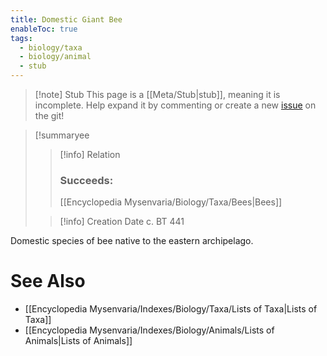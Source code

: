 ```yaml
---
title: Domestic Giant Bee
enableToc: true
tags:
  - biology/taxa
  - biology/animal
  - stub
---
```


> [!note] Stub
> This page is a [[Meta/Stub|stub]], meaning it is incomplete. Help expand it by commenting or create a new [issue](https://github.com/RagtimeGal/quartz--encyclopedia-mysenvaria/issues/new/choose) on the git!


> [!summary[](Meta/Stubs.md)ee
> > [!info] Relation
> > ### Succeeds:
> > [[Encyclopedia Mysenvaria/Biology/Taxa/Bees|Bees]]
>
> > [!info] Creation Date
> > c. BT 441

Domestic species of bee native to the eastern archipelago.

# See Also
- [[Encyclopedia Mysenvaria/Indexes/Biology/Taxa/Lists of Taxa|Lists of Taxa]]
- [[Encyclopedia Mysenvaria/Indexes/Biology/Animals/Lists of Animals|Lists of Animals]]
